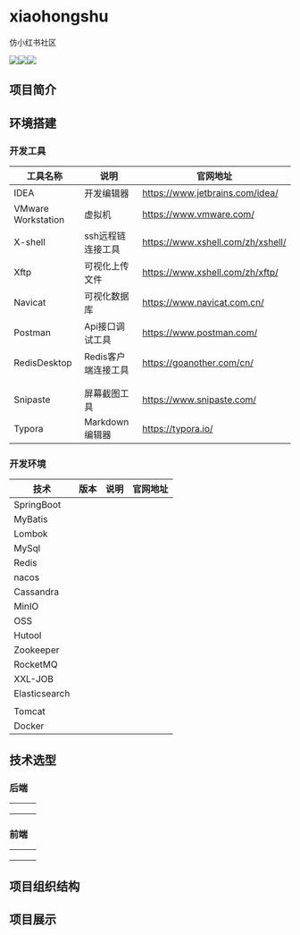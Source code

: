 # xiaohongshu
仿小红书社区

![](https://img.shields.io/github/stars/meetPerfect/xiaohongshu)![](https://img.shields.io/github/forks/MeetPerfect/xiaohongshu)![](https://img.shields.io/badge/lincese-GPL-brightgreen)



## 项目简介



## 环境搭建

### 开发工具

| 工具名称           | 说明                | 官网地址                          |
| ------------------ | ------------------- | --------------------------------- |
| IDEA               | 开发编辑器          | https://www.jetbrains.com/idea/   |
| VMware Workstation | 虚拟机              | https://www.vmware.com/           |
| X-shell            | ssh远程链连接工具   | https://www.xshell.com/zh/xshell/ |
| Xftp               | 可视化上传文件      | https://www.xshell.com/zh/xftp/   |
| Navicat            | 可视化数据库        | https://www.navicat.com.cn/       |
| Postman            | Api接口调试工具     | https://www.postman.com/          |
| RedisDesktop       | Redis客户端连接工具 | https://goanother.com/cn/         |
|                    |                     |                                   |
|                    |                     |                                   |
| Snipaste           | 屏幕截图工具        | https://www.snipaste.com/         |
| Typora             | Markdown编辑器      | https://typora.io/                |



### 开发环境

| 技术          | 版本 | 说明 | 官网地址 |
| ------------- | ---- | ---- | -------- |
| SpringBoot    |      |      |          |
| MyBatis       |      |      |          |
| Lombok        |      |      |          |
| MySql         |      |      |          |
| Redis         |      |      |          |
| nacos         |      |      |          |
| Cassandra     |      |      |          |
| MinIO         |      |      |          |
| OSS           |      |      |          |
| Hutool        |      |      |          |
| Zookeeper     |      |      |          |
| RocketMQ      |      |      |          |
| XXL-JOB       |      |      |          |
| Elasticsearch |      |      |          |
|               |      |      |          |
| Tomcat        |      |      |          |
| Docker        |      |      |          |



## 技术选型



### 后端

|      |      |      |
| ---- | ---- | ---- |
|      |      |      |
|      |      |      |
|      |      |      |



### 前端

|      |      |      |
| ---- | ---- | ---- |
|      |      |      |
|      |      |      |
|      |      |      |



## 项目组织结构





## 项目展示
